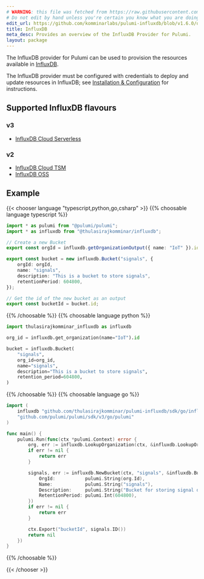 ```yaml
---
# WARNING: this file was fetched from https://raw.githubusercontent.com/komminarlabs/pulumi-influxdb/v1.6.0/docs/_index.md
# Do not edit by hand unless you're certain you know what you are doing!
edit_url: https://github.com/komminarlabs/pulumi-influxdb/blob/v1.6.0/docs/_index.md
title: InfluxDB
meta_desc: Provides an overview of the InfluxDB Provider for Pulumi.
layout: package
---
```


The InfluxDB provider for Pulumi can be used to provision the resources available in [InfluxDB](https://www.influxdata.com/).

The InfluxDB provider must be configured with credentials to deploy and update resources in InfluxDB; see [Installation & Configuration](./installation-configuration) for instructions.

## Supported InfluxDB flavours

### v3

* [InfluxDB Cloud Serverless](https://www.influxdata.com/products/influxdb-cloud/serverless/)

### v2

* [InfluxDB Cloud TSM](https://docs.influxdata.com/influxdb/cloud/)
* [InfluxDB OSS](https://docs.influxdata.com/influxdb/v2/)

## Example

{{< chooser language "typescript,python,go,csharp" >}}
{{% choosable language typescript %}}

```typescript
import * as pulumi from "@pulumi/pulumi";
import * as influxdb from "@thulasirajkomminar/influxdb";

// Create a new Bucket
export const orgId = influxdb.getOrganizationOutput({ name: "IoT" }).id;

export const bucket = new influxdb.Bucket("signals", {
    orgId: orgId,
    name: "signals",
    description: "This is a bucket to store signals",
    retentionPeriod: 604800,
});

// Get the id of the new bucket as an output
export const bucketId = bucket.id;
```

{{% /choosable %}}
{{% choosable language python %}}

```python
import thulasirajkomminar_influxdb as influxdb

org_id = influxdb.get_organization(name="IoT").id

bucket = influxdb.Bucket(
    "signals",
    org_id=org_id,
    name="signals",
    description="This is a bucket to store signals",
    retention_period=604800,
)
```

{{% /choosable %}}
{{% choosable language go %}}

```go
import (
	influxdb "github.com/thulasirajkomminar/pulumi-influxdb/sdk/go/influxdb"
	"github.com/pulumi/pulumi/sdk/v3/go/pulumi"
)

func main() {
	pulumi.Run(func(ctx *pulumi.Context) error {
		org, err := influxdb.LookupOrganization(ctx, &influxdb.LookupOrganizationArgs{Name: "IoT"})
		if err != nil {
			return err
		}

		signals, err := influxdb.NewBucket(ctx, "signals", &influxdb.BucketArgs{
			OrgId:           pulumi.String(org.Id),
			Name:            pulumi.String("signals"),
			Description:     pulumi.String("Bucket for storing signal data"),
			RetentionPeriod: pulumi.Int(604800),
		})
		if err != nil {
			return err
		}

		ctx.Export("bucketId", signals.ID())
		return nil
	})
}
```

{{% /choosable %}}

{{< /chooser >}}

